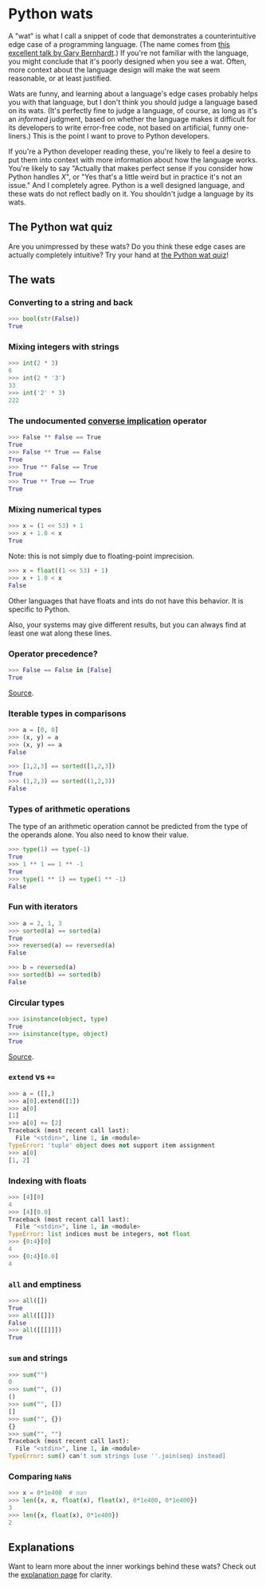# Python wats

A "wat" is what I call a snippet of code that demonstrates a counterintuitive edge case of a programming language. (The name comes from [this excellent talk by Gary Bernhardt](https://www.destroyallsoftware.com/talks/wat).) If you're not familiar with the language, you might conclude that it's poorly designed when you see a wat. Often, more context about the language design will make the wat seem reasonable, or at least justified.

Wats are funny, and learning about a language's edge cases probably helps you with that language, but I don't think you should judge a language based on its wats. (It's perfectly fine to judge a language, of course, as long as it's an *informed* judgment, based on whether the language makes it difficult for its developers to write error-free code, not based on artificial, funny one-liners.) This is the point I want to prove to Python developers.

If you're a Python developer reading these, you're likely to feel a desire to put them into context with more information about how the language works. You're likely to say "Actually that makes perfect sense if you consider how Python handles *X*", or "Yes that's a little weird but in practice it's not an issue." And I completely agree. Python is a well designed language, and these wats do not reflect badly on it. You shouldn't judge a language by its wats.

## The Python wat quiz

Are you unimpressed by these wats? Do you think these edge cases are actually completely intuitive? Try your hand at [the Python wat quiz](https://github.com/cosmologicon/pywat/blob/master/quiz.md)!

## The wats

### Converting to a string and back

```python
>>> bool(str(False))
True
```

### Mixing integers with strings

```python
>>> int(2 * 3)
6
>>> int(2 * '3')
33
>>> int('2' * 3)
222
```

### The undocumented [converse implication](https://en.wikipedia.org/wiki/Converse_implication) operator

```python
>>> False ** False == True
True
>>> False ** True == False
True
>>> True ** False == True
True
>>> True ** True == True
True
```

### Mixing numerical types

```python
>>> x = (1 << 53) + 1
>>> x + 1.0 < x
True
```

Note: this is not simply due to floating-point imprecision.

```python
>>> x = float((1 << 53) + 1)
>>> x + 1.0 < x
False
```

Other languages that have floats and ints do not have this behavior. It is specific to Python.

Also, your systems may give different results, but you can always find at least one wat along these lines.

### Operator precedence?

```python
>>> False == False in [False]
True
```

[Source](https://www.reddit.com/r/programming/comments/3cjjgp/why_does_return_the_string_10/csxak65).

### Iterable types in comparisons

```python
>>> a = [0, 0]
>>> (x, y) = a
>>> (x, y) == a
False
```

```python
>>> [1,2,3] == sorted([1,2,3])
True
>>> (1,2,3) == sorted((1,2,3))
False
```

### Types of arithmetic operations

The type of an arithmetic operation cannot be predicted from the type of the operands alone. You also need to know their value.

```python
>>> type(1) == type(-1)
True
>>> 1 ** 1 == 1 ** -1
True
>>> type(1 ** 1) == type(1 ** -1)
False
```

### Fun with iterators

```python
>>> a = 2, 1, 3
>>> sorted(a) == sorted(a)
True
>>> reversed(a) == reversed(a)
False
```

```python
>>> b = reversed(a)
>>> sorted(b) == sorted(b)
False
```

### Circular types

```python
>>> isinstance(object, type)
True
>>> isinstance(type, object)
True
```

[Source](https://www.reddit.com/r/Python/comments/3c344g/so_apparently_type_is_of_type_type/csrwwyv).

### `extend` vs `+=`

```python
>>> a = ([],)
>>> a[0].extend([1])
>>> a[0]
[1]
>>> a[0] += [2]
Traceback (most recent call last):
  File "<stdin>", line 1, in <module>
TypeError: 'tuple' object does not support item assignment
>>> a[0]
[1, 2]
```

### Indexing with floats

```python
>>> [4][0]
4
>>> [4][0.0]
Traceback (most recent call last):
  File "<stdin>", line 1, in <module>
TypeError: list indices must be integers, not float
>>> {0:4}[0]
4
>>> {0:4}[0.0]
4
```

### `all` and emptiness

```python
>>> all([])
True
>>> all([[]])
False
>>> all([[[]]])
True
```

### `sum` and strings

```python
>>> sum("")
0
>>> sum("", ())
()
>>> sum("", [])
[]
>>> sum("", {})
{}
>>> sum("", "")
Traceback (most recent call last):
  File "<stdin>", line 1, in <module>
TypeError: sum() can't sum strings [use ''.join(seq) instead]
```

### Comparing `NaN`s

```python
>>> x = 0*1e400  # nan
>>> len({x, x, float(x), float(x), 0*1e400, 0*1e400})
3
>>> len({x, float(x), 0*1e400})
2
```

## Explanations

Want to learn more about the inner workings behind these wats? Check out the [explanation page](https://github.com/cosmologicon/pywat/blob/master/explanation.md) for clarity.
